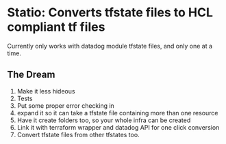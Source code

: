 # Statio: Converts tfstate files to HCL compliant tf files

Currently only works with datadog module tfstate files, and only one at a time.

## The Dream
1. Make it less hideous
1. Tests
2. Put some proper error checking in
3. expand it so it can take a tfstate file containing more than one resource
4. Have it create folders too, so your whole infra can be created
5. Link it with terraform wrapper and datadog API for one click conversion
6. Convert tfstate files from other tfstates too.
